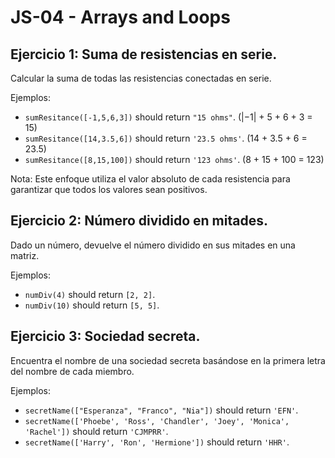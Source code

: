 # JS-04 - Arrays and Loops 

## Ejercicio 1: Suma de resistencias en serie.

Calcular la suma de todas las resistencias conectadas en serie.

Ejemplos:
- `sumResitance([-1,5,6,3])` should return `"15 ohms"`. (|−1| + 5 + 6 + 3 = 15)
- `sumResitance([14,3.5,6])` should return `'23.5 ohms'`. (14 + 3.5 + 6 = 23.5)
- `sumResitance([8,15,100])` should return `'123 ohms'`. (8 + 15 + 100 = 123)

Nota: Este enfoque utiliza el valor absoluto de cada resistencia para garantizar que todos los valores sean positivos.

## Ejercicio 2: Número dividido en mitades.

Dado un número, devuelve el número dividido en sus mitades en una matriz.

Ejemplos:
- `numDiv(4)` should return `[2, 2]`.
- `numDiv(10)` should return `[5, 5]`.

## Ejercicio 3: Sociedad secreta.
 
Encuentra el nombre de una sociedad secreta basándose en la primera letra del nombre de cada miembro.
 
Ejemplos:
- `secretName(["Esperanza", "Franco", "Nia"])` should return `'EFN'`.
- `secretName(['Phoebe', 'Ross', 'Chandler', 'Joey', 'Monica', 'Rachel'])` should return `'CJMPRR'`.
- `secretName(['Harry', 'Ron', 'Hermione'])` should return `'HHR'`.